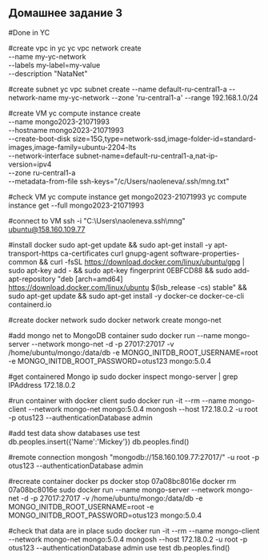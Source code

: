 ## Домашнее задание 3
#Done in YC

#create vpc in yc
yc vpc network create \
  --name my-yc-network \
  --labels my-label=my-value \
  --description "NataNet"

#create subnet
yc vpc subnet create --name default-ru-central1-a --network-name my-yc-network --zone 'ru-central1-a' --range 192.168.1.0/24

#create VM
  yc compute instance create \
  --name mongo2023-21071993 \
  --hostname mongo2023-21071993 \
  --create-boot-disk size=15G,type=network-ssd,image-folder-id=standard-images,image-family=ubuntu-2204-lts \
  --network-interface subnet-name=default-ru-central1-a,nat-ip-version=ipv4 \
  --zone ru-central1-a \
  --metadata-from-file ssh-keys="/c/Users/naoleneva/.ssh/mng.txt"

#check VM
yc compute instance get mongo2023-21071993
yc compute instance get --full mongo2023-21071993

#connect to VM
ssh -i "C:\Users\naoleneva\.ssh\mng" ubuntu@158.160.109.77


#install docker
sudo apt-get update && sudo apt-get install -y apt-transport-https ca-certificates curl gnupg-agent software-properties-common && curl -fsSL https://download.docker.com/linux/ubuntu/gpg | sudo apt-key add - && sudo apt-key fingerprint 0EBFCD88 && sudo add-apt-repository "deb [arch=amd64] https://download.docker.com/linux/ubuntu $(lsb_release -cs) stable" && sudo apt-get update && sudo apt-get install -y docker-ce docker-ce-cli containerd.io

#create docker network
sudo docker network create mongo-net

#add mongo net to MongoDB container
sudo docker run --name mongo-server --network mongo-net -d -p 27017:27017 -v /home/ubuntu/mongo:/data/db -e MONGO_INITDB_ROOT_USERNAME=root -e MONGO_INITDB_ROOT_PASSWORD=otus123 mongo:5.0.4

#get containered Mongo ip
sudo docker inspect mongo-server | grep IPAddress 
172.18.0.2

#run container with docker client
sudo docker run -it --rm --name mongo-client --network mongo-net mongo:5.0.4 mongosh --host 172.18.0.2 -u root -p otus123 --authenticationDatabase admin

#add test data
show databases
use test
db.peoples.insert({'Name':'Mickey'})
db.peoples.find()

#remote connection
mongosh "mongodb://158.160.109.77:27017/" -u root -p otus123 --authenticationDatabase admin

#recreate container
docker ps
docker stop 07a08bc8016e
docker rm 07a08bc8016e
sudo docker run --name mongo-server --network mongo-net -d -p 27017:27017 -v /home/ubuntu/mongo:/data/db -e MONGO_INITDB_ROOT_USERNAME=root -e MONGO_INITDB_ROOT_PASSWORD=otus123 mongo:5.0.4

#check that data are in place
sudo docker run -it --rm --name mongo-client --network mongo-net mongo:5.0.4 mongosh --host 172.18.0.2 -u root -p otus123 --authenticationDatabase admin
use test
db.peoples.find()
